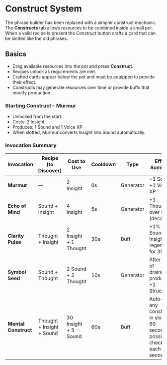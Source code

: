 # Construct System

The phrase builder has been replaced with a simpler construct mechanic. The **Constructs** tab allows resources to be combined inside a small pot. When a valid recipe is present the *Construct* button crafts a card that can be slotted like the old phrases.

## Basics

- Drag available resources into the pot and press **Construct**.
- Recipes unlock as requirements are met.
- Crafted cards appear below the pot and must be equipped to provide their effect.
- Constructs may generate resources over time or provide buffs that modify production.

### Starting Construct – Murmur

- Unlocked from the start.
- Costs: 2 Insight
- Produces: 1 Sound and 1 Voice XP
- When slotted, Murmur converts Insight into Sound automatically.

### Invocation Summary

| Invocation           | Recipe (to Discover)      | Cost to Use           | Cooldown | Type        | Effect Summary                                        |
| -------------------- | ------------------------- | --------------------- | -------- | ----------- | ----------------------------------------------------- |
| **Murmur**           | —                         | 2 Insight             | 0s       | Generator   | +1 Sound, +1 Voice XP                                 |
| **Echo of Mind**     | Sound + Insight           | 4 Insight             | 5s       | Generator   | +1 Thought over 5s (decaying)                         |
| **Clarity Pulse**    | Thought + Insight         | 2 Insight + 1 Thought | 30s      | Buff        | +1% Sound & Insight regen/sec for 30s                 |
| **Symbol Seed**      | Sound + Thought           | 2 Sound + 2 Thought   | 10s      | Generator   | After 10s of draining, produces +1 Structure          |
| **Mental Construct** | Thought + Insight + Sound | 30 Insight + 5 Sound  | 60s      | Buff        | Auto-cast any construct in slots for 60 seconds if possible, checking each second |
